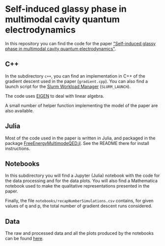 # Self-induced glassy phase in multimodal cavity quantum electrodynamics

In this repository you can find the code for the paper ["Self-induced glassy phase in multimodal cavity quantum electrodynamics"](https://arxiv.org/pdf/2101.03754.pdf).

## C++ 

In the subdirectory ```c++```, you can find an implementation in C++ of the gradient descent used in the paper (```gradient.cpp```).
You can also find a launch script for the [Slurm Workload Manager](https://slurm.schedmd.com/documentation.html) (```SLURM_LAUNCH```).

The code uses [EIGEN](http://eigen.tuxfamily.org/index.php?title=Main_Page) to deal with linear algebra.

A small number of helper function implementing the model of the paper are also available.

## Julia

Most of the code used in the paper is written in Julia, and packaged in the package [FreeEnergyMultimodeQED.jl](https://github.com/vittorioerba/FreeEnergyMultimodeQED.jl).
See the README there for install instructions.

## Notebooks

In this subdirectory you will find a Jupyter (Julia) notebook with the code for the data processing and for the data plots.
You will also find a Mathematica notebook used to make the qualitative representations presented in the paper.

Finally, the file ```notebooks/recapNumberSimulations.csv``` contains, for given values of q and p, the total number of gradient descent runs considered.

## Data

The raw and processed data and all the plots produced by the notebooks can be found [here](https://unimi2013-my.sharepoint.com/:f:/g/personal/vittorio_erba_unimi_it/EgDqAdK9WBRFuuI3qoUuJawBhMPM0Ac71lA-scwLNtMTPg).
